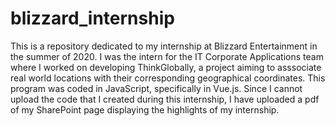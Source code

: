 # blizzard_internship
This is a repository dedicated to my internship at Blizzard Entertainment in the summer of 2020. I was the intern for the IT Corporate Applications team where I worked on developing ThinkGlobally, a project aiming to asssociate real world locations with their corresponding geographical coordinates. This program was coded in JavaScript, specifically in Vue.js. Since I cannot upload the code that I created during this internship, I have uploaded a pdf of my SharePoint page displaying the highlights of my internship. 
